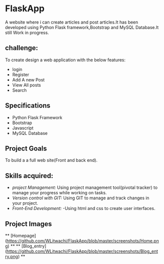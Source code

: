 # FlaskApp
A website where i can create articles and post articles.It has been developed using Python Flask framework,Bootstrap and MySQL Database.It still Work in progress.

## challenge:
To create design a web application with the below features:
* login
* Register
* Add A new Post
* View All posts
* Search

## Specifications
- Python Flask Framework
- Bootstrap
- Javascript
- MySQL Database

## Project Goals
To build a a full web site(Front and back end).

## Skills acquired:
* _project Management:_
Using project management tool(pivotal tracker) to manage your progress while working on tasks.
* _Version control with GIT:_
Using GIT to manage and track changes in your project.
* _Front-End Development:_
-Using html and css to create user interfaces.

## Project Images
** [Homepage] (https://github.com/WLitwachi/FlaskApp/blob/master/screenshots/Home.png) **
** [Blog_entry] (https://github.com/WLitwachi/FlaskApp/blob/master/screenshots/Blog_entry.png) **


